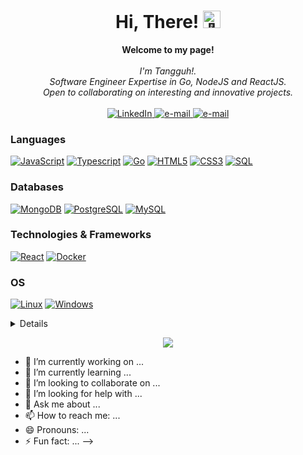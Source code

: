 <h1 align="center">Hi, There! <img src="https://github.com/wervlad/wervlad/assets/24524555/766d336d-b87d-44ba-807c-c51de2bc6b4d" width="28px" alt="👋"></h1>

<p align="center">
    <b>Welcome to my page!</b><br><br>
    <i>
        I'm Tangguh!.<br>
        Software Engineer Expertise in Go, NodeJS and ReactJS.<br>
        Open to collaborating on interesting and innovative projects.<br>
    </i><br>
    <a href="https://www.linkedin.com/in/wervlad">
        <img src="https://img.shields.io/badge/LinkedIn-blue?style=flat-square&logo=linkedin" alt="LinkedIn">
    </a>
    <a href="mailto:mtangguh97@gmail.com">
        <img src="https://img.shields.io/badge/Email-blue?style=flat-square&logo=gmail&logoColor=white" alt="e-mail">
    </a>
    <a href="https://wa.me/+6282116780425">
        <img src="https://img.shields.io/badge/WhatsApp-blue?style=flat-square&logo=whatsapp&logoColor=white" alt="e-mail">
    </a>
    
</p>

### Languages
[![JavaScript](https://img.shields.io/badge/javascript-black?style=for-the-badge&logo=javascript)](https://github.com/tangguhriyadi)
[![Typescript](https://img.shields.io/badge/TypeScript-black?style=for-the-badge&logo=typescript&logoColor=white)](https://github.com/tangguhriyadi)
[![Go](https://img.shields.io/badge/Go-black?style=for-the-badge&logo=go&logoColor=white)](https://github.com/tangguhriyadi)
[![HTML5](https://img.shields.io/badge/html5-black?style=for-the-badge&logo=html5)](https://github.com/tangguhriyadi)
[![CSS3](https://img.shields.io/badge/css3-black?style=for-the-badge&logo=css3)](https://github.com/tangguhriyadi)
[![SQL](https://img.shields.io/badge/sql-black?style=for-the-badge&logo=mysql)](https://github.com/tangguhriyadi)

### Databases
[![MongoDB](https://img.shields.io/badge/MongoDB-black?style=for-the-badge&logo=mongodb&logoColor=4EA94B)](https://github.com/tangguhriyadi)
[![PostgreSQL](https://img.shields.io/badge/PostgreSQL-black?style=for-the-badge&logo=postgresql&logoColor=white)](https://github.com/tangguhriyadi)
[![MySQL](https://img.shields.io/badge/MySQL-black?style=for-the-badge&logo=MySQL&logoColor=white)](https://github.com/tangguhriyadi)

### Technologies & Frameworks
[![React](https://img.shields.io/badge/react-black?style=for-the-badge&logo=react)](https://github.com/wervlad)
[![Docker](https://img.shields.io/badge/docker-black?style=for-the-badge&logo=docker)](https://hub.docker.com/u/tangguhriyadi)

### OS
[![Linux](https://img.shields.io/badge/linux-black?style=for-the-badge&logo=Linux)](https://github.com/wervlad)
[![Windows](https://img.shields.io/badge/Windows-black?style=for-the-badge&logo=Windows)](https://github.com/wervlad)

<details>
<p align="center">
  <a href="https://github.com/wervlad">
    <img src="http://github-profile-summary-cards.vercel.app/api/cards/profile-details?username=wervlad&theme=transparent" />
  </a>
  <a href="https://github.com/wervlad">
    <img src="https://github-readme-streak-stats.herokuapp.com/?user=wervlad&hide_border=true&card_width=338&theme=transparent" />
  </a>
  <a href="https://github.com/wervlad">
    <img src="http://github-profile-summary-cards.vercel.app/api/cards/stats?username=wervlad&theme=transparent" />
  </a>
  <a href="https://github.com/wervlad">
    <img src="https://github-readme-stats.vercel.app/api/top-langs/?username=wervlad&langs_count=10&exclude_repo=&hide=jupyter%20notebook,vim%20script,cmake,makefile,batchfile,emacs%20lisp,css,html&layout=default&card_width=699&hide_border=true&theme=transparent" />
  </a>
</p>
</details>

<p align="center">
  <a href="https://github.com/wervlad">
    <img src="https://komarev.com/ghpvc/?username=wervlad&color=blue&style=flat)" />
  </a>
</p>

- 🔭 I’m currently working on ...
- 🌱 I’m currently learning ...
- 👯 I’m looking to collaborate on ...
- 🤔 I’m looking for help with ...
- 💬 Ask me about ...
- 📫 How to reach me: ...
- 😄 Pronouns: ...
- ⚡ Fun fact: ...
-->
